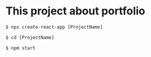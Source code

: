 # This project about portfolio
```
$ npx create-react-app [ProjectName]

$ cd [ProjectName]

$ npm start
```